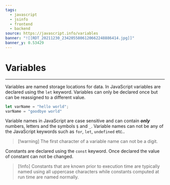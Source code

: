 ```yaml
---
tags:
  - javascript
  - jsinfo
  - frontend
  - backend
source: https://javascript.info/variables
banner: "![[RDT_20211230_2342055806120662248886414.jpg]]"
banner_y: 0.53429
---
```

# Variables
---
Variables are named storage locations for data. In JavaScript variables are declared using the `let` keyword. Variables can only be declared once but can be reassigned to a different value.

```javascript
let varName = "hello world";
varName = "goodbye world"
```

Variable names in JavaScript are case sensitive and can contain ***only*** numbers, letters and the symbols `$` and `_`. Variable names can not be any of the JavaScript keywords such as `for`, `let`, `undefined` etc..

> [!warning] The first character of a variable name can not be a digit.

Constants are declared using the `const` keyword. Once declared the value of constant can not be changed. 

> [!info]
> Constants that are known prior to execution time are typically named using all uppercase characters while constants computed at run time are named normally.

